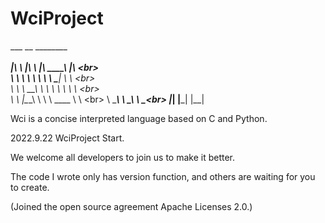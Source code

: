 # WciProject

 ___       __       ________      ___<br>     
|\  \     |\  \    |\   ____\    |\  \<br>    
\ \  \    \ \  \   \ \  \___|    \ \  \<br>   
 \ \  \  __\ \  \   \ \  \        \ \  \<br>  
  \ \  \|\__\_\  \   \ \  \____    \ \  \<br> 
   \ \____________\   \ \_______\   \ \__\<br>
    \|____________|    \|_______|    \|__|<br>

Wci is a concise interpreted language based on C and Python.

2022.9.22 WciProject Start.

We welcome all developers to join us to make it better.

The code I wrote only has version function, and others are waiting for you to create.

(Joined the open source agreement Apache Licenses 2.0.)
